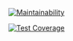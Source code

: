 [![Maintainability](https://api.codeclimate.com/v1/badges/c83ce36966a7c4ef9bde/maintainability)](https://codeclimate.com/github/santiescu/clase23-08-2023/maintainability)

[![Test Coverage](https://api.codeclimate.com/v1/badges/c83ce36966a7c4ef9bde/test_coverage)](https://codeclimate.com/github/santiescu/clase23-08-2023/test_coverage)
